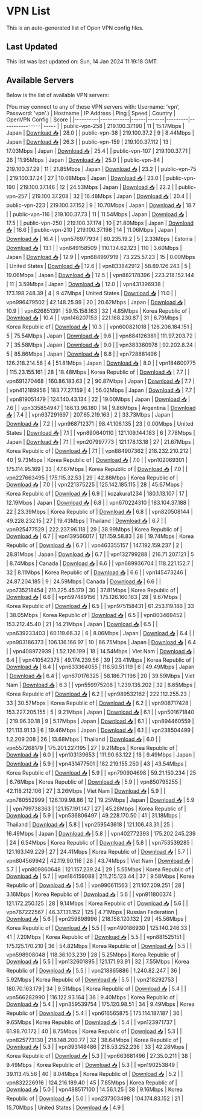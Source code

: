 # VPN List

This is an auto-generated list of Open VPN config files.

## Last Updated

This list was last updated on: Sun, 14 Jan 2024 11:19:18 GMT.

## Available Servers

Below is the list of available VPN servers:

(You may connect to any of these VPN servers with: Username: 'vpn', Password: 'vpn'.)
| Hostname | IP Address | Ping | Speed | Country | OpenVPN Config | Score |
|----------|------------|------|-------|---------|----------------| ----- |
| public-vpn-258 | 219.100.37.190 | 11 | 15.17Mbps | Japan | [Download 📥](./configs/server_0_JP.ovpn) | 28.0 |
| public-vpn-38 | 219.100.37.2 | 9 | 8.44Mbps | Japan | [Download 📥](./configs/server_1_JP.ovpn) | 26.3 |
| public-vpn-159 | 219.100.37.112 | 13 | 17.03Mbps | Japan | [Download 📥](./configs/server_2_JP.ovpn) | 25.4 |
| public-vpn-107 | 219.100.37.71 | 26 | 11.95Mbps | Japan | [Download 📥](./configs/server_3_JP.ovpn) | 25.0 |
| public-vpn-84 | 219.100.37.29 | 11 | 21.85Mbps | Japan | [Download 📥](./configs/server_4_JP.ovpn) | 23.2 |
| public-vpn-75 | 219.100.37.24 | 27 | 10.06Mbps | Japan | [Download 📥](./configs/server_5_JP.ovpn) | 23.0 |
| public-vpn-190 | 219.100.37.146 | 12 | 24.53Mbps | Japan | [Download 📥](./configs/server_6_JP.ovpn) | 22.2 |
| public-vpn-257 | 219.100.37.208 | 32 | 16.48Mbps | Japan | [Download 📥](./configs/server_7_JP.ovpn) | 20.4 |
| public-vpn-223 | 219.100.37.152 | 9 | 10.70Mbps | Japan | [Download 📥](./configs/server_8_JP.ovpn) | 18.7 |
| public-vpn-116 | 219.100.37.73 | 11 | 11.54Mbps | Japan | [Download 📥](./configs/server_9_JP.ovpn) | 17.5 |
| public-vpn-250 | 219.100.37.174 | 10 | 21.80Mbps | Japan | [Download 📥](./configs/server_10_JP.ovpn) | 16.6 |
| public-vpn-210 | 219.100.37.198 | 14 | 11.06Mbps | Japan | [Download 📥](./configs/server_11_JP.ovpn) | 16.4 |
| vpn576977934 | 80.235.19.2 | 5 | 2.33Mbps | Estonia | [Download 📥](./configs/server_12_EE.ovpn) | 13.1 |
| vpn649158509 | 110.134.62.123 | 110 | 3.60Mbps | Japan | [Download 📥](./configs/server_13_JP.ovpn) | 12.9 |
| vpn684997919 | 73.225.57.23 | 15 | 0.00Mbps | United States | [Download 📥](./configs/server_14_US.ovpn) | 12.6 |
| vpn833842912 | 58.89.126.243 | 5 | 19.06Mbps | Japan | [Download 📥](./configs/server_15_JP.ovpn) | 12.5 |
| vpn882178396 | 223.218.152.144 | 11 | 3.59Mbps | Japan | [Download 📥](./configs/server_16_JP.ovpn) | 12.0 |
| vpn431396938 | 173.198.248.39 | 4 | 9.47Mbps | United States | [Download 📥](./configs/server_17_US.ovpn) | 11.0 |
| vpn996479502 | 42.148.25.99 | 20 | 20.62Mbps | Japan | [Download 📥](./configs/server_18_JP.ovpn) | 10.9 |
| vpn626851391 | 59.15.158.163 | 32 | 4.85Mbps | Korea Republic of | [Download 📥](./configs/server_19_KR.ovpn) | 10.4 |
| vpn146207153 | 221.168.230.87 | 31 | 6.79Mbps | Korea Republic of | [Download 📥](./configs/server_20_KR.ovpn) | 10.3 |
| vpn600821018 | 126.206.184.151 | 5 | 75.54Mbps | Japan | [Download 📥](./configs/server_21_JP.ovpn) | 9.6 |
| vpn884126381 | 111.97.203.72 | 7 | 35.58Mbps | Japan | [Download 📥](./configs/server_22_JP.ovpn) | 9.0 |
| vpn383360978 | 92.202.8.24 | 5 | 85.86Mbps | Japan | [Download 📥](./configs/server_23_JP.ovpn) | 8.8 |
| vpn728881496 | 126.218.214.56 | 4 | 51.81Mbps | Japan | [Download 📥](./configs/server_24_JP.ovpn) | 8.0 |
| vpn184600775 | 115.23.155.161 | 28 | 18.48Mbps | Korea Republic of | [Download 📥](./configs/server_25_KR.ovpn) | 7.7 |
| vpn691270468 | 160.86.183.63 | 2 | 90.87Mbps | Japan | [Download 📥](./configs/server_26_JP.ovpn) | 7.7 |
| vpn412189956 | 183.77.27.159 | 4 | 56.02Mbps | Japan | [Download 📥](./configs/server_27_JP.ovpn) | 7.7 |
| vpn819051479 | 124.140.43.134 | 22 | 19.00Mbps | Japan | [Download 📥](./configs/server_28_JP.ovpn) | 7.6 |
| vpn335854947 | 186.13.96.180 | 14 | 9.86Mbps | Argentina | [Download 📥](./configs/server_29_AR.ovpn) | 7.4 |
| vpn637291697 | 207.65.219.163 | 2 | 33.73Mbps | Japan | [Download 📥](./configs/server_30_JP.ovpn) | 7.2 |
| vpn968712371 | 98.41.106.135 | 23 | 0.00Mbps | United States | [Download 📥](./configs/server_31_US.ovpn) | 7.1 |
| vpn890640110 | 121.109.144.183 | 6 | 7.78Mbps | Japan | [Download 📥](./configs/server_32_JP.ovpn) | 7.1 |
| vpn207997773 | 121.178.13.18 | 27 | 21.67Mbps | Korea Republic of | [Download 📥](./configs/server_33_KR.ovpn) | 7.1 |
| vpn884907362 | 218.232.210.212 | 40 | 9.73Mbps | Korea Republic of | [Download 📥](./configs/server_34_KR.ovpn) | 7.0 |
| vpn102069301 | 175.114.95.169 | 33 | 47.67Mbps | Korea Republic of | [Download 📥](./configs/server_35_KR.ovpn) | 7.0 |
| vpn227663495 | 175.115.32.53 | 29 | 42.88Mbps | Korea Republic of | [Download 📥](./configs/server_36_KR.ovpn) | 7.0 |
| vpn221375225 | 125.142.185.115 | 28 | 45.67Mbps | Korea Republic of | [Download 📥](./configs/server_37_KR.ovpn) | 6.9 |
| kozakura1234 | 180.1.13.107 | 17 | 12.19Mbps | Japan | [Download 📥](./configs/server_38_JP.ovpn) | 6.8 |
| vpn670224310 | 183.104.37.188 | 22 | 23.39Mbps | Korea Republic of | [Download 📥](./configs/server_39_KR.ovpn) | 6.8 |
| vpn820508144 | 49.228.232.15 | 27 | 19.43Mbps | Thailand | [Download 📥](./configs/server_40_TH.ovpn) | 6.7 |
| vpn925477529 | 222.237.96.118 | 29 | 38.99Mbps | Korea Republic of | [Download 📥](./configs/server_41_KR.ovpn) | 6.7 |
| vpn139566017 | 121.159.58.83 | 28 | 19.74Mbps | Korea Republic of | [Download 📥](./configs/server_42_KR.ovpn) | 6.7 |
| vpn463355157 | 147.192.159.237 | 2 | 28.81Mbps | Japan | [Download 📥](./configs/server_43_JP.ovpn) | 6.7 |
| vpn132799288 | 216.71.207.121 | 5 | 8.74Mbps | Canada | [Download 📥](./configs/server_44_CA.ovpn) | 6.6 |
| vpn689936704 | 118.221.152.7 | 32 | 8.11Mbps | Korea Republic of | [Download 📥](./configs/server_45_KR.ovpn) | 6.6 |
| vpn145473246 | 24.87.204.185 | 9 | 24.59Mbps | Canada | [Download 📥](./configs/server_46_CA.ovpn) | 6.6 |
| vpn735218454 | 211.225.45.179 | 30 | 37.81Mbps | Korea Republic of | [Download 📥](./configs/server_47_KR.ovpn) | 6.6 |
| vpn597489156 | 175.126.160.163 | 28 | 9.67Mbps | Korea Republic of | [Download 📥](./configs/server_48_KR.ovpn) | 6.5 |
| vpn975158431 | 61.253.119.186 | 33 | 38.05Mbps | Korea Republic of | [Download 📥](./configs/server_49_KR.ovpn) | 6.5 |
| vpn803469452 | 153.212.45.40 | 21 | 14.21Mbps | Japan | [Download 📥](./configs/server_50_JP.ovpn) | 6.5 |
| vpn639233403 | 60.119.66.32 | 6 | 8.06Mbps | Japan | [Download 📥](./configs/server_51_JP.ovpn) | 6.4 |
| vpn903186373 | 106.136.166.97 | 10 | 66.75Mbps | Japan | [Download 📥](./configs/server_52_JP.ovpn) | 6.4 |
| vpn408972939 | 1.52.126.199 | 18 | 14.54Mbps | Viet Nam | [Download 📥](./configs/server_53_VN.ovpn) | 6.4 |
| vpn410542375 | 49.174.239.56 | 39 | 23.41Mbps | Korea Republic of | [Download 📥](./configs/server_54_KR.ovpn) | 6.4 |
| vpn633364055 | 116.50.51.119 | 6 | 49.49Mbps | Japan | [Download 📥](./configs/server_55_JP.ovpn) | 6.4 |
| vpn670176325 | 58.186.71.196 | 20 | 39.59Mbps | Viet Nam | [Download 📥](./configs/server_56_VN.ovpn) | 6.3 |
| vpn559975208 | 1.239.135.202 | 32 | 8.65Mbps | Korea Republic of | [Download 📥](./configs/server_57_KR.ovpn) | 6.2 |
| vpn989532162 | 222.112.255.23 | 33 | 30.57Mbps | Korea Republic of | [Download 📥](./configs/server_58_KR.ovpn) | 6.2 |
| vpn908717428 | 153.227.205.155 | 5 | 9.21Mbps | Japan | [Download 📥](./configs/server_59_JP.ovpn) | 6.1 |
| vpn501671840 | 219.96.30.18 | 9 | 5.17Mbps | Japan | [Download 📥](./configs/server_60_JP.ovpn) | 6.1 |
| vpn894460559 | 121.113.91.13 | 6 | 19.46Mbps | Japan | [Download 📥](./configs/server_61_JP.ovpn) | 6.1 |
| vpn238504499 | 1.2.209.208 | 26 | 13.68Mbps | Thailand | [Download 📥](./configs/server_62_TH.ovpn) | 6.0 |
| vpn557268179 | 175.201.227.195 | 27 | 9.21Mbps | Korea Republic of | [Download 📥](./configs/server_63_KR.ovpn) | 6.0 |
| vpn103139653 | 111.90.63.122 | 16 | 9.49Mbps | Japan | [Download 📥](./configs/server_64_JP.ovpn) | 5.9 |
| vpn431477501 | 182.219.155.250 | 43 | 43.54Mbps | Korea Republic of | [Download 📥](./configs/server_65_KR.ovpn) | 5.9 |
| vpn790904698 | 59.21.150.234 | 25 | 6.76Mbps | Korea Republic of | [Download 📥](./configs/server_66_KR.ovpn) | 5.9 |
| vpn850795255 | 42.118.212.106 | 27 | 3.26Mbps | Viet Nam | [Download 📥](./configs/server_67_VN.ovpn) | 5.9 |
| vpn780552999 | 126.109.98.86 | 12 | 19.25Mbps | Japan | [Download 📥](./configs/server_68_JP.ovpn) | 5.9 |
| vpn799738363 | 121.157.191.147 | 27 | 45.28Mbps | Korea Republic of | [Download 📥](./configs/server_69_KR.ovpn) | 5.9 |
| vpn536806497 | 49.228.170.50 | 41 | 31.18Mbps | Thailand | [Download 📥](./configs/server_70_TH.ovpn) | 5.8 |
| vpn259543618 | 121.106.43.31 | 25 | 16.49Mbps | Japan | [Download 📥](./configs/server_71_JP.ovpn) | 5.8 |
| vpn402772393 | 175.202.245.239 | 24 | 6.54Mbps | Korea Republic of | [Download 📥](./configs/server_72_KR.ovpn) | 5.8 |
| vpn753539285 | 121.163.149.229 | 27 | 24.41Mbps | Korea Republic of | [Download 📥](./configs/server_73_KR.ovpn) | 5.7 |
| vpn804569942 | 42.119.90.116 | 28 | 43.74Mbps | Viet Nam | [Download 📥](./configs/server_74_VN.ovpn) | 5.7 |
| vpn809860648 | 121.157.239.24 | 29 | 5.55Mbps | Korea Republic of | [Download 📥](./configs/server_75_KR.ovpn) | 5.7 |
| vpn184159088 | 211.215.123.44 | 37 | 9.58Mbps | Korea Republic of | [Download 📥](./configs/server_76_KR.ovpn) | 5.6 |
| vpn990611563 | 211.107.209.251 | 28 | 3.16Mbps | Korea Republic of | [Download 📥](./configs/server_77_KR.ovpn) | 5.6 |
| vpn911800374 | 121.172.250.125 | 28 | 9.14Mbps | Korea Republic of | [Download 📥](./configs/server_78_KR.ovpn) | 5.6 |
| vpn767222567 | 46.37.131.152 | 125 | 4.71Mbps | Russian Federation | [Download 📥](./configs/server_79_RU.ovpn) | 5.6 |
| vpn259898996 | 218.158.120.132 | 29 | 45.56Mbps | Korea Republic of | [Download 📥](./configs/server_80_KR.ovpn) | 5.5 |
| vpn490186930 | 125.140.246.33 | 41 | 7.20Mbps | Korea Republic of | [Download 📥](./configs/server_81_KR.ovpn) | 5.5 |
| vpn881525151 | 175.125.170.210 | 36 | 54.82Mbps | Korea Republic of | [Download 📥](./configs/server_82_KR.ovpn) | 5.5 |
| vpn598908048 | 118.36.103.239 | 28 | 5.25Mbps | Korea Republic of | [Download 📥](./configs/server_83_KR.ovpn) | 5.5 |
| vpn132601895 | 121.171.93.91 | 32 | 7.55Mbps | Korea Republic of | [Download 📥](./configs/server_84_KR.ovpn) | 5.5 |
| vpn218865886 | 1.240.82.247 | 36 | 5.92Mbps | Korea Republic of | [Download 📥](./configs/server_85_KR.ovpn) | 5.5 |
| vpn218292753 | 180.70.163.179 | 34 | 9.51Mbps | Korea Republic of | [Download 📥](./configs/server_86_KR.ovpn) | 5.4 |
| vpn566282990 | 116.122.93.164 | 36 | 9.40Mbps | Korea Republic of | [Download 📥](./configs/server_87_KR.ovpn) | 5.4 |
| vpn359539754 | 175.120.98.51 | 34 | 9.49Mbps | Korea Republic of | [Download 📥](./configs/server_88_KR.ovpn) | 5.4 |
| vpn616565875 | 175.114.187.187 | 36 | 9.65Mbps | Korea Republic of | [Download 📥](./configs/server_89_KR.ovpn) | 5.4 |
| vpn123971737 | 61.98.70.172 | 40 | 8.75Mbps | Korea Republic of | [Download 📥](./configs/server_90_KR.ovpn) | 5.3 |
| vpn825773130 | 218.148.200.77 | 32 | 38.64Mbps | Korea Republic of | [Download 📥](./configs/server_91_KR.ovpn) | 5.3 |
| vpn393148486 | 218.53.252.236 | 33 | 42.28Mbps | Korea Republic of | [Download 📥](./configs/server_92_KR.ovpn) | 5.3 |
| vpn663681496 | 27.35.0.211 | 38 | 9.49Mbps | Korea Republic of | [Download 📥](./configs/server_93_KR.ovpn) | 5.3 |
| vpn190253849 | 39.113.45.56 | 40 | 8.04Mbps | Korea Republic of | [Download 📥](./configs/server_94_KR.ovpn) | 5.2 |
| vpn832226916 | 124.216.189.40 | 45 | 7.85Mbps | Korea Republic of | [Download 📥](./configs/server_95_KR.ovpn) | 5.0 |
| vpn488517100 | 14.56.1.25 | 38 | 9.16Mbps | Korea Republic of | [Download 📥](./configs/server_96_KR.ovpn) | 5.0 |
| vpn237303498 | 104.174.83.152 | 21 | 15.70Mbps | United States | [Download 📥](./configs/server_97_US.ovpn) | 4.9 |
